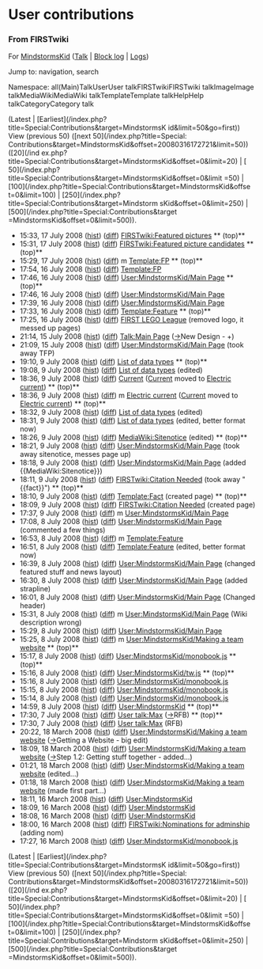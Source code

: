 # User contributions

### From FIRSTwiki

For [MindstormsKid](/index.php/User:MindstormsKid "User:MindstormsKid" )
([Talk](/index.php/User_talk:MindstormsKid "User talk:MindstormsKid" ) |
[Block log](/index.php?title=Special:Log&type=block&page=User:MindstormsKid
"Special:Log" ) | [Logs](/index.php?title=Special:Log&user=MindstormsKid
"Special:Log" ))

Jump to: navigation, search

Namespace:  all(Main)TalkUserUser talkFIRSTwikiFIRSTwiki talkImageImage
talkMediaWikiMediaWiki talkTemplateTemplate talkHelpHelp talkCategoryCategory
talk

(Latest | [Earliest](/index.php?title=Special:Contributions&target=MindstormsK
id&limit=50&go=first)) View (previous 50) ([next 50](/index.php?title=Special:
Contributions&target=MindstormsKid&offset=20080316172721&limit=50)) ([20](/ind
ex.php?title=Special:Contributions&target=MindstormsKid&offset=0&limit=20) | [
50](/index.php?title=Special:Contributions&target=MindstormsKid&offset=0&limit
=50) | [100](/index.php?title=Special:Contributions&target=MindstormsKid&offse
t=0&limit=100) | [250](/index.php?title=Special:Contributions&target=Mindstorm
sKid&offset=0&limit=250) | [500](/index.php?title=Special:Contributions&target
=MindstormsKid&offset=0&limit=500)).

  * 15:33, 17 July 2008 ([hist](/index.php?title=FIRSTwiki:Featured_pictures&action=history "FIRSTwiki:Featured pictures" )) ([diff](/index.php?title=FIRSTwiki:Featured_pictures&diff=prev&oldid=68619 "FIRSTwiki:Featured pictures" )) [FIRSTwiki:Featured pictures](/index.php/FIRSTwiki:Featured_pictures "FIRSTwiki:Featured pictures" ) ** (top)**
  * 15:31, 17 July 2008 ([hist](/index.php?title=FIRSTwiki:Featured_picture_candidates&action=history "FIRSTwiki:Featured picture candidates" )) ([diff](/index.php?title=FIRSTwiki:Featured_picture_candidates&diff=prev&oldid=68618 "FIRSTwiki:Featured picture candidates" )) [FIRSTwiki:Featured picture candidates](/index.php/FIRSTwiki:Featured_picture_candidates "FIRSTwiki:Featured picture candidates" ) ** (top)**
  * 15:29, 17 July 2008 ([hist](/index.php?title=Template:FP&action=history "Template:FP" )) ([diff](/index.php?title=Template:FP&diff=prev&oldid=68617 "Template:FP" )) m [Template:FP](/index.php/Template:FP "Template:FP" ) ** (top)**
  * 17:54, 16 July 2008 ([hist](/index.php?title=Template:FP&action=history "Template:FP" )) ([diff](/index.php?title=Template:FP&diff=prev&oldid=68613 "Template:FP" )) [Template:FP](/index.php/Template:FP "Template:FP" )
  * 17:46, 16 July 2008 ([hist](/index.php?title=User:MindstormsKid/Main_Page&action=history "User:MindstormsKid/Main Page" )) ([diff](/index.php?title=User:MindstormsKid/Main_Page&diff=prev&oldid=68612 "User:MindstormsKid/Main Page" )) [User:MindstormsKid/Main Page](/index.php/User:MindstormsKid/Main_Page "User:MindstormsKid/Main Page" ) ** (top)**
  * 17:46, 16 July 2008 ([hist](/index.php?title=User:MindstormsKid/Main_Page&action=history "User:MindstormsKid/Main Page" )) ([diff](/index.php?title=User:MindstormsKid/Main_Page&diff=prev&oldid=68611 "User:MindstormsKid/Main Page" )) [User:MindstormsKid/Main Page](/index.php/User:MindstormsKid/Main_Page "User:MindstormsKid/Main Page" )
  * 17:39, 16 July 2008 ([hist](/index.php?title=User:MindstormsKid/Main_Page&action=history "User:MindstormsKid/Main Page" )) ([diff](/index.php?title=User:MindstormsKid/Main_Page&diff=prev&oldid=68610 "User:MindstormsKid/Main Page" )) [User:MindstormsKid/Main Page](/index.php/User:MindstormsKid/Main_Page "User:MindstormsKid/Main Page" )
  * 17:33, 16 July 2008 ([hist](/index.php?title=Template:Feature&action=history "Template:Feature" )) ([diff](/index.php?title=Template:Feature&diff=prev&oldid=68609 "Template:Feature" )) [Template:Feature](/index.php/Template:Feature "Template:Feature" ) ** (top)**
  * 17:25, 16 July 2008 ([hist](/index.php?title=FIRST_LEGO_League&action=history "FIRST LEGO League" )) ([diff](/index.php?title=FIRST_LEGO_League&diff=prev&oldid=68608 "FIRST LEGO League" )) [FIRST LEGO League](/index.php/FIRST_LEGO_League "FIRST LEGO League" ) (removed logo, it messed up pages)
  * 21:14, 15 July 2008 ([hist](/index.php?title=Talk:Main_Page&action=history "Talk:Main Page" )) ([diff](/index.php?title=Talk:Main_Page&diff=prev&oldid=68605 "Talk:Main Page" )) [Talk:Main Page](/index.php/Talk:Main_Page "Talk:Main Page" ) ([→](/index.php/Talk:Main_Page#New_Design "Talk:Main Page" )New Design - +)
  * 21:09, 15 July 2008 ([hist](/index.php?title=User:MindstormsKid/Main_Page&action=history "User:MindstormsKid/Main Page" )) ([diff](/index.php?title=User:MindstormsKid/Main_Page&diff=prev&oldid=68604 "User:MindstormsKid/Main Page" )) [User:MindstormsKid/Main Page](/index.php/User:MindstormsKid/Main_Page "User:MindstormsKid/Main Page" ) (took away TFP)
  * 19:10, 9 July 2008 ([hist](/index.php?title=List_of_data_types&action=history "List of data types" )) ([diff](/index.php?title=List_of_data_types&diff=prev&oldid=68586 "List of data types" )) [List of data types](/index.php/List_of_data_types "List of data types" ) ** (top)**
  * 19:08, 9 July 2008 ([hist](/index.php?title=List_of_data_types&action=history "List of data types" )) ([diff](/index.php?title=List_of_data_types&diff=prev&oldid=68585 "List of data types" )) [List of data types](/index.php/List_of_data_types "List of data types" ) (edited)
  * 18:36, 9 July 2008 ([hist](/index.php?title=Current&action=history "Current" )) ([diff](/index.php?title=Current&diff=prev&oldid=68584 "Current" )) [Current](/index.php/Current "Current" ) ([Current](/index.php/Current "Current" ) moved to [Electric current](/index.php/Electric_current "Electric current" )) ** (top)**
  * 18:36, 9 July 2008 ([hist](/index.php?title=Electric_current&action=history "Electric current" )) ([diff](/index.php?title=Electric_current&diff=prev&oldid=68583 "Electric current" )) m [Electric current](/index.php/Electric_current "Electric current" ) ([Current](/index.php/Current "Current" ) moved to [Electric current](/index.php/Electric_current "Electric current" )) ** (top)**
  * 18:32, 9 July 2008 ([hist](/index.php?title=List_of_data_types&action=history "List of data types" )) ([diff](/index.php?title=List_of_data_types&diff=prev&oldid=68582 "List of data types" )) [List of data types](/index.php/List_of_data_types "List of data types" ) (edited)
  * 18:31, 9 July 2008 ([hist](/index.php?title=List_of_data_types&action=history "List of data types" )) ([diff](/index.php?title=List_of_data_types&diff=prev&oldid=68581 "List of data types" )) [List of data types](/index.php/List_of_data_types "List of data types" ) (edited, better format now)
  * 18:26, 9 July 2008 ([hist](/index.php?title=MediaWiki:Sitenotice&action=history "MediaWiki:Sitenotice" )) ([diff](/index.php?title=MediaWiki:Sitenotice&diff=prev&oldid=68580 "MediaWiki:Sitenotice" )) [MediaWiki:Sitenotice](/index.php/MediaWiki:Sitenotice "MediaWiki:Sitenotice" ) (edited) ** (top)**
  * 18:21, 9 July 2008 ([hist](/index.php?title=User:MindstormsKid/Main_Page&action=history "User:MindstormsKid/Main Page" )) ([diff](/index.php?title=User:MindstormsKid/Main_Page&diff=prev&oldid=68579 "User:MindstormsKid/Main Page" )) [User:MindstormsKid/Main Page](/index.php/User:MindstormsKid/Main_Page "User:MindstormsKid/Main Page" ) (took away sitenotice, messes page up)
  * 18:18, 9 July 2008 ([hist](/index.php?title=User:MindstormsKid/Main_Page&action=history "User:MindstormsKid/Main Page" )) ([diff](/index.php?title=User:MindstormsKid/Main_Page&diff=prev&oldid=68578 "User:MindstormsKid/Main Page" )) [User:MindstormsKid/Main Page](/index.php/User:MindstormsKid/Main_Page "User:MindstormsKid/Main Page" ) (added {{MediaWiki:Sitenotice}})
  * 18:11, 9 July 2008 ([hist](/index.php?title=FIRSTwiki:Citation_Needed&action=history "FIRSTwiki:Citation Needed" )) ([diff](/index.php?title=FIRSTwiki:Citation_Needed&diff=prev&oldid=68577 "FIRSTwiki:Citation Needed" )) [FIRSTwiki:Citation Needed](/index.php/FIRSTwiki:Citation_Needed "FIRSTwiki:Citation Needed" ) (took away "{{fact}}") ** (top)**
  * 18:10, 9 July 2008 ([hist](/index.php?title=Template:Fact&action=history "Template:Fact" )) ([diff](/index.php?title=Template:Fact&diff=prev&oldid=68576 "Template:Fact" )) [Template:Fact](/index.php/Template:Fact "Template:Fact" ) (created page) ** (top)**
  * 18:09, 9 July 2008 ([hist](/index.php?title=FIRSTwiki:Citation_Needed&action=history "FIRSTwiki:Citation Needed" )) ([diff](/index.php?title=FIRSTwiki:Citation_Needed&diff=prev&oldid=68575 "FIRSTwiki:Citation Needed" )) [FIRSTwiki:Citation Needed](/index.php/FIRSTwiki:Citation_Needed "FIRSTwiki:Citation Needed" ) (created page)
  * 17:37, 9 July 2008 ([hist](/index.php?title=User:MindstormsKid/Main_Page&action=history "User:MindstormsKid/Main Page" )) ([diff](/index.php?title=User:MindstormsKid/Main_Page&diff=prev&oldid=68573 "User:MindstormsKid/Main Page" )) m [User:MindstormsKid/Main Page](/index.php/User:MindstormsKid/Main_Page "User:MindstormsKid/Main Page" )
  * 17:08, 8 July 2008 ([hist](/index.php?title=User:MindstormsKid/Main_Page&action=history "User:MindstormsKid/Main Page" )) ([diff](/index.php?title=User:MindstormsKid/Main_Page&diff=prev&oldid=68563 "User:MindstormsKid/Main Page" )) [User:MindstormsKid/Main Page](/index.php/User:MindstormsKid/Main_Page "User:MindstormsKid/Main Page" ) (commented a few things)
  * 16:53, 8 July 2008 ([hist](/index.php?title=Template:Feature&action=history "Template:Feature" )) ([diff](/index.php?title=Template:Feature&diff=prev&oldid=68562 "Template:Feature" )) m [Template:Feature](/index.php/Template:Feature "Template:Feature" )
  * 16:51, 8 July 2008 ([hist](/index.php?title=Template:Feature&action=history "Template:Feature" )) ([diff](/index.php?title=Template:Feature&diff=prev&oldid=68561 "Template:Feature" )) [Template:Feature](/index.php/Template:Feature "Template:Feature" ) (edited, better format now)
  * 16:39, 8 July 2008 ([hist](/index.php?title=User:MindstormsKid/Main_Page&action=history "User:MindstormsKid/Main Page" )) ([diff](/index.php?title=User:MindstormsKid/Main_Page&diff=prev&oldid=68560 "User:MindstormsKid/Main Page" )) [User:MindstormsKid/Main Page](/index.php/User:MindstormsKid/Main_Page "User:MindstormsKid/Main Page" ) (changed featured stuff and news layout)
  * 16:30, 8 July 2008 ([hist](/index.php?title=User:MindstormsKid/Main_Page&action=history "User:MindstormsKid/Main Page" )) ([diff](/index.php?title=User:MindstormsKid/Main_Page&diff=prev&oldid=68559 "User:MindstormsKid/Main Page" )) [User:MindstormsKid/Main Page](/index.php/User:MindstormsKid/Main_Page "User:MindstormsKid/Main Page" ) (added strapline)
  * 16:01, 8 July 2008 ([hist](/index.php?title=User:MindstormsKid/Main_Page&action=history "User:MindstormsKid/Main Page" )) ([diff](/index.php?title=User:MindstormsKid/Main_Page&diff=prev&oldid=68558 "User:MindstormsKid/Main Page" )) [User:MindstormsKid/Main Page](/index.php/User:MindstormsKid/Main_Page "User:MindstormsKid/Main Page" ) (Changed header)
  * 15:31, 8 July 2008 ([hist](/index.php?title=User:MindstormsKid/Main_Page&action=history "User:MindstormsKid/Main Page" )) ([diff](/index.php?title=User:MindstormsKid/Main_Page&diff=prev&oldid=68557 "User:MindstormsKid/Main Page" )) m [User:MindstormsKid/Main Page](/index.php/User:MindstormsKid/Main_Page "User:MindstormsKid/Main Page" ) (Wiki description wrong)
  * 15:29, 8 July 2008 ([hist](/index.php?title=User:MindstormsKid/Main_Page&action=history "User:MindstormsKid/Main Page" )) ([diff](/index.php?title=User:MindstormsKid/Main_Page&diff=prev&oldid=68556 "User:MindstormsKid/Main Page" )) [User:MindstormsKid/Main Page](/index.php/User:MindstormsKid/Main_Page "User:MindstormsKid/Main Page" )
  * 15:25, 8 July 2008 ([hist](/index.php?title=User:MindstormsKid/Making_a_team_website&action=history "User:MindstormsKid/Making a team website" )) ([diff](/index.php?title=User:MindstormsKid/Making_a_team_website&diff=prev&oldid=68555 "User:MindstormsKid/Making a team website" )) m [User:MindstormsKid/Making a team website](/index.php/User:MindstormsKid/Making_a_team_website "User:MindstormsKid/Making a team website" ) ** (top)**
  * 15:17, 8 July 2008 ([hist](/index.php?title=User:MindstormsKid/monobook.js&action=history "User:MindstormsKid/monobook.js" )) ([diff](/index.php?title=User:MindstormsKid/monobook.js&diff=prev&oldid=68554 "User:MindstormsKid/monobook.js" )) [User:MindstormsKid/monobook.js](/index.php/User:MindstormsKid/monobook.js "User:MindstormsKid/monobook.js" ) ** (top)**
  * 15:16, 8 July 2008 ([hist](/index.php?title=User:MindstormsKid/tw.js&action=history "User:MindstormsKid/tw.js" )) ([diff](/index.php?title=User:MindstormsKid/tw.js&diff=prev&oldid=68553 "User:MindstormsKid/tw.js" )) [User:MindstormsKid/tw.js](/index.php/User:MindstormsKid/tw.js "User:MindstormsKid/tw.js" ) ** (top)**
  * 15:16, 8 July 2008 ([hist](/index.php?title=User:MindstormsKid/monobook.js&action=history "User:MindstormsKid/monobook.js" )) ([diff](/index.php?title=User:MindstormsKid/monobook.js&diff=prev&oldid=68552 "User:MindstormsKid/monobook.js" )) [User:MindstormsKid/monobook.js](/index.php/User:MindstormsKid/monobook.js "User:MindstormsKid/monobook.js" )
  * 15:15, 8 July 2008 ([hist](/index.php?title=User:MindstormsKid/monobook.js&action=history "User:MindstormsKid/monobook.js" )) ([diff](/index.php?title=User:MindstormsKid/monobook.js&diff=prev&oldid=68551 "User:MindstormsKid/monobook.js" )) [User:MindstormsKid/monobook.js](/index.php/User:MindstormsKid/monobook.js "User:MindstormsKid/monobook.js" )
  * 15:14, 8 July 2008 ([hist](/index.php?title=User:MindstormsKid/monobook.js&action=history "User:MindstormsKid/monobook.js" )) ([diff](/index.php?title=User:MindstormsKid/monobook.js&diff=prev&oldid=68550 "User:MindstormsKid/monobook.js" )) [User:MindstormsKid/monobook.js](/index.php/User:MindstormsKid/monobook.js "User:MindstormsKid/monobook.js" )
  * 14:59, 8 July 2008 ([hist](/index.php?title=User:MindstormsKid&action=history "User:MindstormsKid" )) ([diff](/index.php?title=User:MindstormsKid&diff=prev&oldid=68534 "User:MindstormsKid" )) [User:MindstormsKid](/index.php/User:MindstormsKid "User:MindstormsKid" ) ** (top)**
  * 17:30, 7 July 2008 ([hist](/index.php?title=User_talk:Max&action=history "User talk:Max" )) ([diff](/index.php?title=User_talk:Max&diff=prev&oldid=68532 "User talk:Max" )) [User talk:Max](/index.php/User_talk:Max "User talk:Max" ) ([→](/index.php/User_talk:Max#RFB "User talk:Max" )RFB) ** (top)**
  * 17:30, 7 July 2008 ([hist](/index.php?title=User_talk:Max&action=history "User talk:Max" )) ([diff](/index.php?title=User_talk:Max&diff=prev&oldid=68531 "User talk:Max" )) [User talk:Max](/index.php/User_talk:Max "User talk:Max" ) (RFB)
  * 20:22, 18 March 2008 ([hist](/index.php?title=User:MindstormsKid/Making_a_team_website&action=history "User:MindstormsKid/Making a team website" )) ([diff](/index.php?title=User:MindstormsKid/Making_a_team_website&diff=prev&oldid=67064 "User:MindstormsKid/Making a team website" )) [User:MindstormsKid/Making a team website](/index.php/User:MindstormsKid/Making_a_team_website "User:MindstormsKid/Making a team website" ) ([→](/index.php/User:MindstormsKid/Making_a_team_website#Getting_a_Website "User:MindstormsKid/Making a team website" )Getting a Website - big edit)
  * 18:09, 18 March 2008 ([hist](/index.php?title=User:MindstormsKid/Making_a_team_website&action=history "User:MindstormsKid/Making a team website" )) ([diff](/index.php?title=User:MindstormsKid/Making_a_team_website&diff=prev&oldid=67056 "User:MindstormsKid/Making a team website" )) [User:MindstormsKid/Making a team website](/index.php/User:MindstormsKid/Making_a_team_website "User:MindstormsKid/Making a team website" ) ([→](/index.php/User:MindstormsKid/Making_a_team_website#Step_1.2:_Getting_stuff_together "User:MindstormsKid/Making a team website" )Step 1.2: Getting stuff together - added...)
  * 01:21, 18 March 2008 ([hist](/index.php?title=User:MindstormsKid/Making_a_team_website&action=history "User:MindstormsKid/Making a team website" )) ([diff](/index.php?title=User:MindstormsKid/Making_a_team_website&diff=prev&oldid=67033 "User:MindstormsKid/Making a team website" )) [User:MindstormsKid/Making a team website](/index.php/User:MindstormsKid/Making_a_team_website "User:MindstormsKid/Making a team website" ) (edited...)
  * 01:18, 18 March 2008 ([hist](/index.php?title=User:MindstormsKid/Making_a_team_website&action=history "User:MindstormsKid/Making a team website" )) ([diff](/index.php?title=User:MindstormsKid/Making_a_team_website&diff=prev&oldid=67032 "User:MindstormsKid/Making a team website" )) [User:MindstormsKid/Making a team website](/index.php/User:MindstormsKid/Making_a_team_website "User:MindstormsKid/Making a team website" ) (made first part...)
  * 18:11, 16 March 2008 ([hist](/index.php?title=User:MindstormsKid&action=history "User:MindstormsKid" )) ([diff](/index.php?title=User:MindstormsKid&diff=prev&oldid=66990 "User:MindstormsKid" )) [User:MindstormsKid](/index.php/User:MindstormsKid "User:MindstormsKid" )
  * 18:09, 16 March 2008 ([hist](/index.php?title=User:MindstormsKid&action=history "User:MindstormsKid" )) ([diff](/index.php?title=User:MindstormsKid&diff=prev&oldid=66989 "User:MindstormsKid" )) [User:MindstormsKid](/index.php/User:MindstormsKid "User:MindstormsKid" )
  * 18:08, 16 March 2008 ([hist](/index.php?title=User:MindstormsKid&action=history "User:MindstormsKid" )) ([diff](/index.php?title=User:MindstormsKid&diff=prev&oldid=66988 "User:MindstormsKid" )) [User:MindstormsKid](/index.php/User:MindstormsKid "User:MindstormsKid" )
  * 18:00, 16 March 2008 ([hist](/index.php?title=FIRSTwiki:Nominations_for_adminship&action=history "FIRSTwiki:Nominations for adminship" )) ([diff](/index.php?title=FIRSTwiki:Nominations_for_adminship&diff=prev&oldid=66986 "FIRSTwiki:Nominations for adminship" )) [FIRSTwiki:Nominations for adminship](/index.php/FIRSTwiki:Nominations_for_adminship "FIRSTwiki:Nominations for adminship" ) (adding nom)
  * 17:27, 16 March 2008 ([hist](/index.php?title=User:MindstormsKid/monobook.js&action=history "User:MindstormsKid/monobook.js" )) ([diff](/index.php?title=User:MindstormsKid/monobook.js&diff=prev&oldid=66985 "User:MindstormsKid/monobook.js" )) [User:MindstormsKid/monobook.js](/index.php/User:MindstormsKid/monobook.js "User:MindstormsKid/monobook.js" )

(Latest | [Earliest](/index.php?title=Special:Contributions&target=MindstormsK
id&limit=50&go=first)) View (previous 50) ([next 50](/index.php?title=Special:
Contributions&target=MindstormsKid&offset=20080316172721&limit=50)) ([20](/ind
ex.php?title=Special:Contributions&target=MindstormsKid&offset=0&limit=20) | [
50](/index.php?title=Special:Contributions&target=MindstormsKid&offset=0&limit
=50) | [100](/index.php?title=Special:Contributions&target=MindstormsKid&offse
t=0&limit=100) | [250](/index.php?title=Special:Contributions&target=Mindstorm
sKid&offset=0&limit=250) | [500](/index.php?title=Special:Contributions&target
=MindstormsKid&offset=0&limit=500)).

